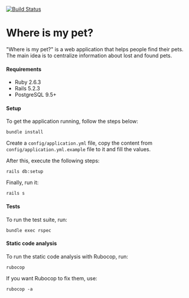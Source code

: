 [![Build Status](https://travis-ci.com/grascovit/where-is-my-pet.svg?token=eayXJNrAe9LbNAcpFGsz&branch=master)](https://travis-ci.com/grascovit/where-is-my-pet)

# Where is my pet?

"Where is my pet?" is a web application that helps people find their pets. The main idea is to centralize information about lost and found pets.

#### Requirements
- Ruby 2.6.3
- Rails 5.2.3
- PostgreSQL 9.5+

#### Setup
To get the application running, follow the steps below:
```shell
bundle install
```

Create a `config/application.yml` file, copy the content from `config/application.yml.example` file to it and fill the values.

After this, execute the following steps:
```shell
rails db:setup
```
Finally, run it:
```shell
rails s
```

#### Tests
To run the test suite, run:
```shell
bundle exec rspec
```

#### Static code analysis
To run the static code analysis with Rubocop, run:
```shell
rubocop
```

If you want Rubocop to fix them, use:
```shell
rubocop -a
```
